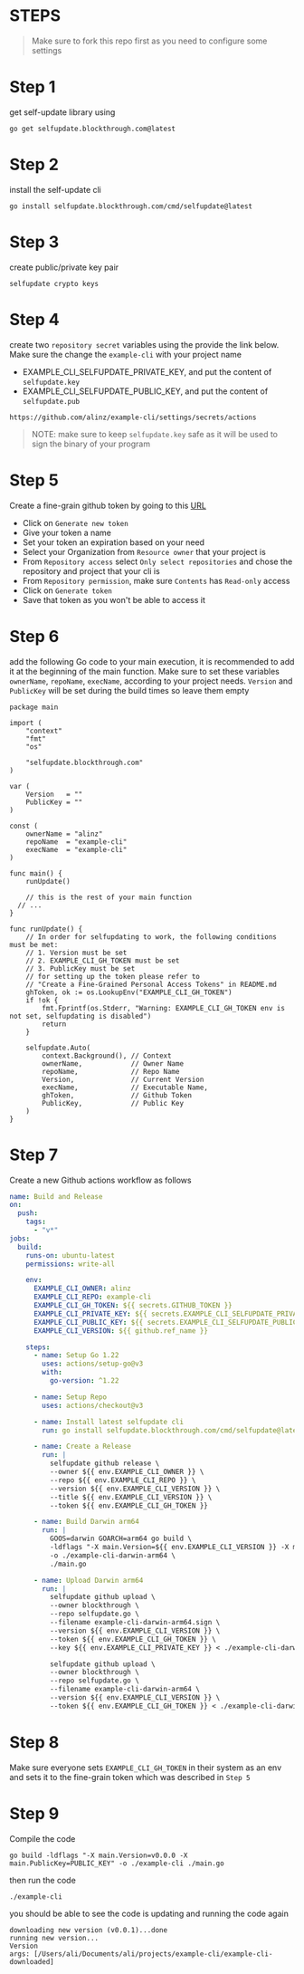 # STEPS

> Make sure to fork this repo first as you need to configure some settings

# Step 1

get self-update library using

```
go get selfupdate.blockthrough.com@latest
```

# Step 2

install the self-update cli

```
go install selfupdate.blockthrough.com/cmd/selfupdate@latest
```

# Step 3

create public/private key pair

```
selfupdate crypto keys
```

# Step 4

create two `repository secret` variables using the provide the link below. Make sure the change the `example-cli` with your project name

- EXAMPLE_CLI_SELFUPDATE_PRIVATE_KEY, and put the content of `selfupdate.key`
- EXAMPLE_CLI_SELFUPDATE_PUBLIC_KEY, and put the content of `selfupdate.pub`

```
https://github.com/alinz/example-cli/settings/secrets/actions
```

> NOTE: make sure to keep `selfupdate.key` safe as it will be used to sign the binary of your program

# Step 5

Create a fine-grain github token by going to this [URL](https://github.com/settings/tokens?type=beta)

- Click on `Generate new token`
- Give your token a name
- Set your token an expiration based on your need
- Select your Organization from `Resource owner` that your project is
- From `Repository access` select `Only select repositories` and chose the repository and project that your cli is
- From `Repository permission`, make sure `Contents` has `Read-only` access
- Click on `Generate token`
- Save that token as you won't be able to access it

# Step 6

add the following Go code to your main execution, it is recommended to add it at the beginning of the main function. Make sure to set these variables `ownerName`, `repoName`, `execName`, according to your project needs. `Version` and `PublicKey` will be set during the build times so leave them empty

```golang
package main

import (
	"context"
	"fmt"
	"os"

	"selfupdate.blockthrough.com"
)

var (
	Version   = ""
	PublicKey = ""
)

const (
	ownerName = "alinz"
	repoName  = "example-cli"
	execName  = "example-cli"
)

func main() {
	runUpdate()

	// this is the rest of your main function
  // ...
}

func runUpdate() {
	// In order for selfupdating to work, the following conditions must be met:
	// 1. Version must be set
	// 2. EXAMPLE_CLI_GH_TOKEN must be set
	// 3. PublicKey must be set
	// for setting up the token please refer to
	// "Create a Fine-Grained Personal Access Tokens" in README.md
	ghToken, ok := os.LookupEnv("EXAMPLE_CLI_GH_TOKEN")
	if !ok {
		fmt.Fprintf(os.Stderr, "Warning: EXAMPLE_CLI_GH_TOKEN env is not set, selfupdating is disabled")
		return
	}

	selfupdate.Auto(
		context.Background(), // Context
		ownerName,            // Owner Name
		repoName,             // Repo Name
		Version,              // Current Version
		execName,             // Executable Name,
		ghToken,              // Github Token
		PublicKey,            // Public Key
	)
}
```

# Step 7

Create a new Github actions workflow as follows

```yaml
name: Build and Release
on:
  push:
    tags:
      - "v*"
jobs:
  build:
    runs-on: ubuntu-latest
    permissions: write-all

    env:
      EXAMPLE_CLI_OWNER: alinz
      EXAMPLE_CLI_REPO: example-cli
      EXAMPLE_CLI_GH_TOKEN: ${{ secrets.GITHUB_TOKEN }}
      EXAMPLE_CLI_PRIVATE_KEY: ${{ secrets.EXAMPLE_CLI_SELFUPDATE_PRIVATE_KEY }}
      EXAMPLE_CLI_PUBLIC_KEY: ${{ secrets.EXAMPLE_CLI_SELFUPDATE_PUBLIC_KEY }}
      EXAMPLE_CLI_VERSION: ${{ github.ref_name }}

    steps:
      - name: Setup Go 1.22
        uses: actions/setup-go@v3
        with:
          go-version: ^1.22

      - name: Setup Repo
        uses: actions/checkout@v3

      - name: Install latest selfupdate cli
        run: go install selfupdate.blockthrough.com/cmd/selfupdate@latest

      - name: Create a Release
        run: |
          selfupdate github release \
          --owner ${{ env.EXAMPLE_CLI_OWNER }} \
          --repo ${{ env.EXAMPLE_CLI_REPO }} \
          --version ${{ env.EXAMPLE_CLI_VERSION }} \
          --title ${{ env.EXAMPLE_CLI_VERSION }} \
          --token ${{ env.EXAMPLE_CLI_GH_TOKEN }}

      - name: Build Darwin arm64
        run: |
          GOOS=darwin GOARCH=arm64 go build \
          -ldflags "-X main.Version=${{ env.EXAMPLE_CLI_VERSION }} -X main.PublicKey=${{ env.EXAMPLE_CLI_PUBLIC_KEY }}" \
          -o ./example-cli-darwin-arm64 \
          ./main.go

      - name: Upload Darwin arm64
        run: |
          selfupdate github upload \
          --owner blockthrough \
          --repo selfupdate.go \
          --filename example-cli-darwin-arm64.sign \
          --version ${{ env.EXAMPLE_CLI_VERSION }} \
          --token ${{ env.EXAMPLE_CLI_GH_TOKEN }} \
          --key ${{ env.EXAMPLE_CLI_PRIVATE_KEY }} < ./example-cli-darwin-arm64

          selfupdate github upload \
          --owner blockthrough \
          --repo selfupdate.go \
          --filename example-cli-darwin-arm64 \
          --version ${{ env.EXAMPLE_CLI_VERSION }} \
          --token ${{ env.EXAMPLE_CLI_GH_TOKEN }} < ./example-cli-darwin-arm64
```

# Step 8

Make sure everyone sets `EXAMPLE_CLI_GH_TOKEN` in their system as an env and sets it to the fine-grain token which was described in `Step 5`

# Step 9

Compile the code

```
go build -ldflags "-X main.Version=v0.0.0 -X main.PublicKey=PUBLIC_KEY" -o ./example-cli ./main.go
```

then run the code

```
./example-cli
```

you should be able to see the code is updating and running the code again

```
downloading new version (v0.0.1)...done
running new version...
Version
args: [/Users/ali/Documents/ali/projects/example-cli/example-cli-downloaded]
```
